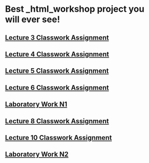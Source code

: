 # Best _html_workshop project you will ever see!

<h2><a href="https://github.com/RedWideWeb/_html_workshop/tree/main/Lecture%203%20Classwork%20Assignment">Lecture 3 Classwork Assignment</a></h2>
<h2><a href="https://github.com/RedWideWeb/_html_workshop/tree/main/Lecture%204%20Classwork%20Assignment">Lecture 4 Classwork Assignment</a></h2>
<h2><a href="https://github.com/RedWideWeb/_html_workshop/tree/main/Lecture%205%20Classwork%20Assignment">Lecture 5 Classwork Assignment</a></h2>
<h2><a href="https://github.com/RedWideWeb/_html_workshop/tree/main/Lecture%206%20Classwork%20Assignment">Lecture 6 Classwork Assignment</a></h2>
<h2><a href="https://github.com/RedWideWeb/_html_workshop/tree/main/Laboratory%20Work%201">Laboratory Work N1</a></h2>
<h2><a href="https://github.com/RedWideWeb/_html_workshop/tree/main/Lecture%208%20Classwork%20Assignment">Lecture 8 Classwork Assignment</a></h2>
<h2><a href="https://github.com/RedWideWeb/_html_workshop/tree/main/Lecture%2010%20Classwork%20Assignment">Lecture 10 Classwork Assignment</a></h2>
<h2><a href="https://github.com/RedWideWeb/_html_workshop/tree/main/djangoTextToHTML">Laboratory Work N2</a></h2>
